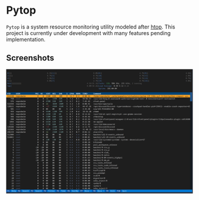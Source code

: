 # Pytop

`Pytop` is a system resource monitoring utility modeled after [htop](https://github.com/htop-dev/htop). This project is currently under development with many features pending implementation.

## Screenshots
![Main Pytop Screen](media/main_screen.png)
